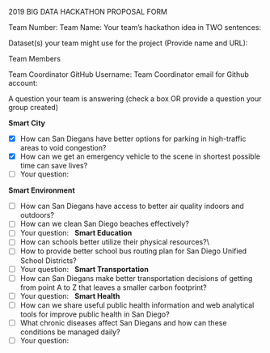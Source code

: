 2019 BIG DATA HACKATHON PROPOSAL FORM

Team Number: 
Team Name: 
Your team’s hackathon idea in TWO sentences:

Dataset(s) your team might use for the project (Provide name and URL):

Team Members


Team Coordinator GitHub Username: 
Team Coordinator email for Github account:


A question your team is answering (check a box OR provide a question your group created)

**Smart City**
- [x] How can San Diegans have better options for parking in high-traffic areas to void congestion? 
- [x] How can we get an emergency vehicle to the scene in shortest possible time can save lives?
- [ ] Your question: 

**Smart Environment**
- [ ] How can San Diegans have access to better air quality indoors and outdoors?
- [ ] How can we clean San Diego beaches effectively?
- [ ] Your question: 
 
**Smart Education**
- [ ] How can schools better utilize their physical resources?\
- [ ] How to provide better school bus routing plan for San Diego Unified School Districts?
- [ ] Your question: 
 
**Smart Transportation**
- [ ] How can San Diegans make better transportation decisions of getting from point A to Z that leaves a smaller carbon footprint?
- [ ] Your question: 
 
**Smart Health**
- [ ] How can we share useful public health information and web analytical tools for improve public health in San Diego?
- [ ] What chronic diseases affect San Diegans and how can these conditions be managed daily?
- [ ] Your question: 
